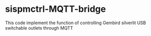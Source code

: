 sispmctrl-MQTT-bridge
=====================

This code implement the function of controlling Gembird silverlit USB switchable outlets through MQTT
